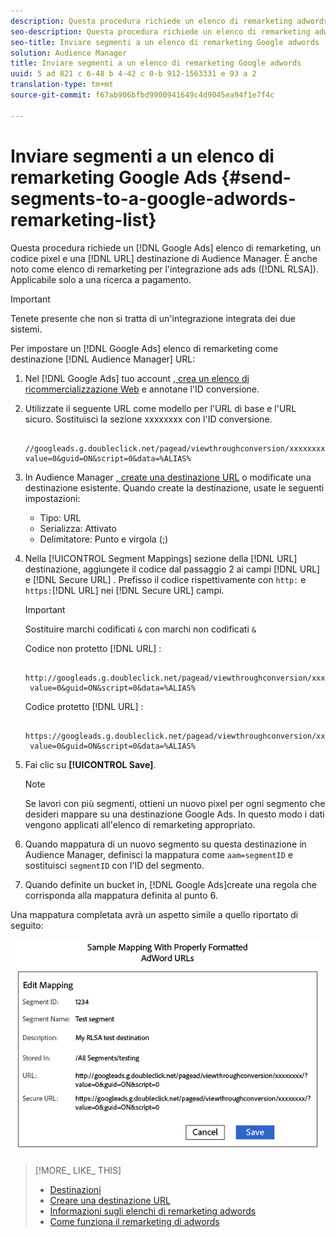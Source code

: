 ```yaml
---
description: Questa procedura richiede un elenco di remarketing adwords, un codice pixel e una destinazione URL di Audience Manager. È anche noto come un elenco di remarketing per l'integrazione RLSA. Applicabile solo a una ricerca a pagamento.
seo-description: Questa procedura richiede un elenco di remarketing adwords, un codice pixel e una destinazione URL di Audience Manager. È anche noto come un elenco di remarketing per l'integrazione RLSA. Applicabile solo a una ricerca a pagamento.
seo-title: Inviare segmenti a un elenco di remarketing Google adwords
solution: Audience Manager
title: Inviare segmenti a un elenco di remarketing Google adwords
uuid: 5 ad 821 c 6-48 b 4-42 c 0-b 912-1563331 e 93 a 2
translation-type: tm+mt
source-git-commit: f67ab906bfbd9900941649c4d9045ea94f1e7f4c

---
```



# Inviare segmenti a un elenco di remarketing Google Ads {#send-segments-to-a-google-adwords-remarketing-list}

Questa procedura richiede un [!DNL Google Ads] elenco di remarketing, un codice pixel e una [!DNL URL] destinazione di Audience Manager. È anche noto come elenco di remarketing per l'integrazione ads ads ([!DNL RLSA]). Applicabile solo a una ricerca a pagamento.

>[!IMPORTANT]
>Tenete presente che non si tratta di un'integrazione integrata dei due sistemi.

Per impostare un [!DNL Google Ads] elenco di remarketing come destinazione [!DNL Audience Manager] URL:

1. Nel [!DNL Google Ads] tuo account [, crea un elenco di ricommercializzazione Web](https://support.google.com/adwords/answer/2454064?hl=en) e annotane l'ID conversione.
1. Utilizzate il seguente URL come modello per l'URL di base e l'URL sicuro. Sostituisci la sezione xxxxxxxx con l'ID conversione.

   ```
    //googleads.g.doubleclick.net/pagead/viewthroughconversion/xxxxxxxx/?value=0&guid=ON&script=0&data=%ALIAS%
   ```

1. In Audience Manager [, create una destinazione URL](../../features/destinations/create-url-destination.md) o modificate una destinazione esistente. Quando create la destinazione, usate le seguenti impostazioni:
   * Tipo: URL
   * Serializza: Attivato
   * Delimitatore: Punto e virgola (;)

1. Nella [!UICONTROL Segment Mappings] sezione della [!DNL URL] destinazione, aggiungete il codice dal passaggio 2 ai campi [!DNL URL] e [!DNL Secure URL] . Prefisso il codice rispettivamente con `http:` e `https:`[!DNL URL] nei [!DNL Secure URL] campi.

   >[!IMPORTANT]
   >
   >Sostituire marchi codificati `&` con marchi non codificati `&`

   Codice non protetto [!DNL URL] :

   ```
    http://googleads.g.doubleclick.net/pagead/viewthroughconversion/xxxxxxxx/?
    value=0&guid=ON&script=0&data=%ALIAS%
   ```

   Codice protetto [!DNL URL] :

   ```
    https://googleads.g.doubleclick.net/pagead/viewthroughconversion/xxxxxxxx/?
    value=0&guid=ON&script=0&data=%ALIAS%
   ```

1. Fai clic su **[!UICONTROL Save]**.

   >[!NOTE]
   >
   >Se lavori con più segmenti, ottieni un nuovo pixel per ogni segmento che desideri mappare su una destinazione Google Ads. In questo modo i dati vengono applicati all'elenco di remarketing appropriato.

1. Quando mappatura di un nuovo segmento su questa destinazione in Audience Manager, definisci la mappatura come `aam=segmentID` e sostituisci `segmentID` con l'ID del segmento.
1. Quando definite un bucket in, [!DNL Google Ads]create una regola che corrisponda alla mappatura definita al punto 6.

Una mappatura completata avrà un aspetto simile a quello riportato di seguito:

![](../assets/rlsa_mapping.png)

>[!MORE_ LIKE_ THIS]
>
>* [Destinazioni](../../features/destinations/destinations.md)
>* [Creare una destinazione URL](../../features/destinations/create-url-destination.md)
>* [Informazioni sugli elenchi di remarketing adwords](https://support.google.com/adwords/answer/2472738)
>* [Come funziona il remarketing di adwords](https://support.google.com/adwords/answer/2454000)

